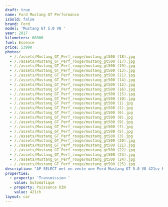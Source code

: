 ```yaml
---
draft: true
name: Ford Mustang GT Performance
isSold: false
brand: Ford
model: 'Mustang GT 5.0 V8 '
year: 2017
kilometers: 68900
fuel: Essence
price: 53990
photos:
  - /./assets/Mustang_GT_Perf_rouge/mustang_gt500 (18).jpg
  - /./assets/Mustang_GT_Perf_rouge/mustang_gt500 (17).jpg
  - /./assets/Mustang_GT_Perf_rouge/mustang_gt500 (19).jpg
  - /./assets/Mustang_GT_Perf_rouge/mustang_gt500 (13).jpg
  - /./assets/Mustang_GT_Perf_rouge/mustang_gt500 (11).jpg
  - /./assets/Mustang_GT_Perf_rouge/mustang_gt500 (14).jpg
  - /./assets/Mustang_GT_Perf_rouge/mustang_gt500 (12).jpg
  - /./assets/Mustang_GT_Perf_rouge/mustang_gt500 (16).jpg
  - /./assets/Mustang_GT_Perf_rouge/mustang_gt500 (15).jpg
  - /./assets/Mustang_GT_Perf_rouge/mustang_gt500 (10).jpg
  - /./assets/Mustang_GT_Perf_rouge/mustang_gt500 (1).jpg
  - /./assets/Mustang_GT_Perf_rouge/mustang_gt500 (2).jpg
  - /./assets/Mustang_GT_Perf_rouge/mustang_gt500 (6).jpg
  - /./assets/Mustang_GT_Perf_rouge/mustang_gt500 (8).jpg
  - /./assets/Mustang_GT_Perf_rouge/mustang_gt500 (9).jpg
  - /./assets/Mustang_GT_Perf_rouge/mustang_gt500 (7).jpg
  - /./assets/Mustang_GT_Perf_rouge/mustang_gt500 (5).jpg
  - /./assets/Mustang_GT_Perf_rouge/mustang_gt500 (3).jpg
  - /./assets/Mustang_GT_Perf_rouge/mustang_gt500 (20).jpg
  - /./assets/Mustang_GT_Perf_rouge/mustang_gt500 (21).jpg
  - /./assets/Mustang_GT_Perf_rouge/mustang_gt500 (22).jpg
  - /./assets/Mustang_GT_Perf_rouge/mustang_gt500 (23).jpg
  - /./assets/Mustang_GT_Perf_rouge/mustang_gt500 (24).jpg
  - /./assets/Mustang_GT_Perf_rouge/mustang_gt500 (25).jpg
description: "AP SELECT met en vente une Ford Mustang GT 5.0 V8 421cv BVA6 pack Performance.\n\nModèle du 09/2017 avec 68500km.\n\nCouleur Race Red, intérieur Cuir noir / Alcantara .\n\nVéhicule en carte grise française \U0001F1EB\U0001F1F7 sans malus, Modèle UE.\n\nVendu avec une garantie 12 mois.\n\nLe véhicule est en parfait état avec carnet complet et historique suivi.\n\nEntretien fait pour la vente avec 4 pneus et freinage neuf.\n\nÉléments montés en seconde monte :\n- Échappement ROUSH\n- Admission d’air INJEN\n- Jantes Shelby GT500 19 pouces\n- Capot GT500\n- Becquet arrière GT500\n- Écopes latérales GT500\n- Monogramme AV/ARR GT500\n- Ressorts courts KW\n- Habillage intérieur Alcantara\n- Volant Alcantara\n\nÉquipements et options :\n- Pack Performance\n- Boîte auto 6 rapports\n- Feinage Brembo 6 piston\n- Jantes 19\" GT500\n- Ford drive SELECT\n- Ford my Key\n- Système Microsoft SYNC\n- Radars de stationnement avant/arrière\n- Caméra de recul\n- Car play\n- Alarme antivol\n- Système Hi-fi SHAKER\n- Retroviseurs rabattables electriquement et anti-éblouissement\n- Sièges électriques\n- Sièges Chauffants\n- Sièges Ventilés\n- Feux de route anti-éblouissement\n- Pack advanced Full LED\n- Detecteur de pluie et allumage automatique des projecteurs\n- Climatisation 2 zones\n- Regulateur de vitesse\n- Navigation multimedia 3D\n- Indicateur de limitation de vitesse\n- Vitrage calorifuge\n- Shadow line noir\n- Kit éclairage\n- Ciel de pavillon Anthracite\n\nDisponible et visible sur RDV pour acheteur sérieux.\n\nPossibilité d’un garantie 3 mois avec 6 ou 12 mois en supplément.\n\nRéalisation des démarches d'immatriculation.\n\nAP SELECT vous propose des solutions de courtage et de conciergerie sur mesure pour profiter librement de votre passion et de votre patrimoine.\n\nPrenez le volant, AP SELECT s'occupe du reste."
properties:
  - property: 'Transmission '
    value: Automatique
  - property: Puissance DIN
    value: 421ch
layout: car
---
```


